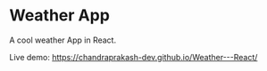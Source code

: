 # Weather App

A cool weather App in React.

Live demo: https://chandraprakash-dev.github.io/Weather---React/